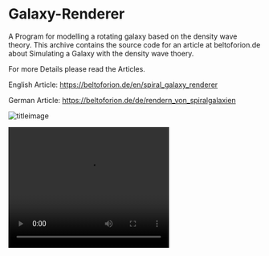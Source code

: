 # Galaxy-Renderer

A Program for modelling a rotating galaxy based on the density wave theory. This archive contains the source code for an 
article at beltoforion.de about Simulating a Galaxy with the density wave thoery.

For more Details please read the Articles.

English Article:
https://beltoforion.de/en/spiral_galaxy_renderer

German Article:
https://beltoforion.de/de/rendern_von_spiralgalaxien

![titleimage](https://beltoforion.de/en/spiral_galaxy_renderer/images/step6.jpg)

<video width="320" height="240" controls>
  <source src="https://beltoforion.de/en/spiral_galaxy_renderer/images/galaxy.webm" type="video/mp4">
</video>
